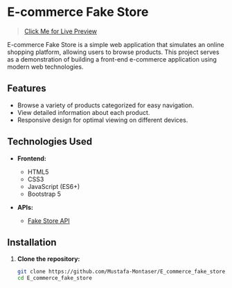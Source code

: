 # E-commerce Fake Store

>[Click Me for Live Preview](https://mustafa-montaser.github.io/E_commerce_fake_store/)

E-commerce Fake Store is a simple web application that simulates an online shopping platform, allowing users to browse products. This project serves as a demonstration of building a front-end e-commerce application using modern web technologies.

## Features

- Browse a variety of products categorized for easy navigation.
- View detailed information about each product.
- Responsive design for optimal viewing on different devices.

## Technologies Used
- **Frontend:**
    - HTML5
    - CSS3
    - JavaScript (ES6+)
    - Bootstrap 5

- **APIs:**
    - [Fake Store API](https://fakestoreapi.com/)

## Installation

1. **Clone the repository:**
   ```bash
   git clone https://github.com/Mustafa-Montaser/E_commerce_fake_store.git
   cd E_commerce_fake_store
